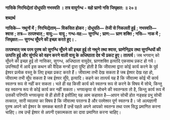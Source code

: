  **नासिके निरभिद्येतां दोधूयति नभस्वति ।** **तत्र वायुर्गन्ध** **-** **वहो घ्राणो नसि जिघृक्षत: ॥ २०॥** 

**शब्दार्थ** 

**नासिके—** **नथुनों में** **; निरभिद्येताम्—** **विकसित होकर** **; दोधूयति—** **तेजी से निकलती हुई** **; नभस्वति—** **श्वास** **; तत्र—** **तत्पश्चात्** **;** **वायु:—** **वायु** **; गन्ध-वह:—** **सुगन्धि** **; घ्राण:—** **घ्राण शक्ति** **; नसि—** **नाक में** **; जिघृक्षत:—** **सुगन्ध सूँघने की इच्छा करते हुए।** **.** 

**तत्पश्चात् जब परम पुरुष को सुगन्धि सूँघने की इच्छा हुई तो नथुने तथा श्वास, घ्राणेनि्द्रय** **तथा सुगन्धियों की उत्पत्ति हुई और सुंगधि को वहन करने वाली वायु के अधिष्ठाता देव भी** **प्रकट हुए।** **तात्पर्य :** जब भगवान् को सूँघने की इच्छा हुई तो नासिका, सुगन्ध, अधिष्ठाता वायुदेव, घ्राणशक्ति इत्यादि एकसाथ प्रकट हो गये। उपनिषदों में आये इस कथन की वैदिक मन्त्रों द्वारा पुष्टि होती है कि जीवात्मा द्वारा कोई कार्य करने के पूर्व ईश्वर प्रत्येक वस्तु के लिए इच्छा प्रकट करते हैं। जीवात्मा तभी देख सकता है जब ईश्वर देख रहा हो, जीवात्मा तभी सूँघ सकता है जब ईश्वर सूँघे, इत्यादि। कहने का तात्पर्य यह है कि जीवात्मा कोई भी कार्य स्वतन्त्र रूप से नहीं कर सकता। भले ही वह किसी कार्य को स्वतन्त्र रूप से करने के विषय में सोचे, किन्तु वह स्वतन्त्र रूप से कोई कार्य कर नहीं सकता। भगवत्कृपा से सोचने की स्वतन्त्रता तो है, किन्तु कार्य रूप में उसकी परिणति भगवत्कृपा से ही होती है इसीलिए यह आम कहावत है—आपन सोची होत नङ्क्षह प्रभु सोची तत्काल, सारी व्यालया का विषय है कि जीवात्मा परतन्त्र है और परमेश्वर पूर्ण स्वतन्त्र है। जो अल्पज्ञानी पुरुष अपने को ईश्वर के समकक्ष बताते हैं उन्हें पहले अपने आपको स्वतन्त्र तथा परम सिद्ध प्रमाणित करना चाहिए। तब उन्हें ईश्वर से अपनी एकात्मकता का दावा प्रमाणित करना चाहिए। 